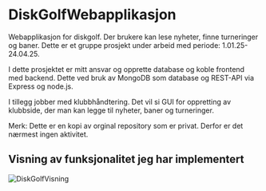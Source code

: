 # DiskGolfWebapplikasjon
Webapplikasjon for diskgolf. Der brukere kan lese nyheter, finne turneringer og baner.
Dette er et gruppe prosjekt under arbeid med periode: 1.01.25-24.04.25. 

I dette prosjektet er mitt ansvar og opprette database og koble frontend med backend. 
Dette ved bruk av MongoDB som database og REST-API via Express og node.js. 

I tillegg jobber med klubbhåndtering. Det vil si GUI for oppretting av klubbside, der man kan legge til nyheter, baner og turneringer. 

Merk: Dette er en kopi av orginal repository som er privat. Derfor er det nærmest ingen aktivitet. 

## Visning av funksjonalitet jeg har implementert 
![DiskGolfVisning](./DiskGolfApplikasjon.gif)


